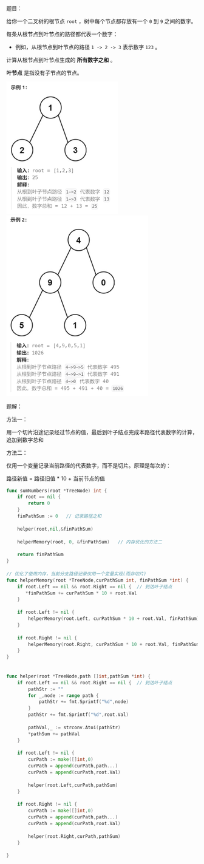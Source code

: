 题目：

给你一个二叉树的根节点 `root` ，树中每个节点都存放有一个 `0` 到 `9` 之间的数字。

每条从根节点到叶节点的路径都代表一个数字：

- 例如，从根节点到叶节点的路径 `1 -> 2 -> 3` 表示数字 `123` 。

计算从根节点到叶节点生成的 **所有数字之和** 。

**叶节点** 是指没有子节点的节点。

<img src="129.求根节点到叶节点数字之和.assets/image-20230829223253589.png" alt="image-20230829223253589" style="zoom:50%;" />

<img src="129.求根节点到叶节点数字之和.assets/image-20230829223304322.png" alt="image-20230829223304322" style="zoom:50%;" />

题解：

方法一：

用一个切片沿途记录经过节点的值，最后到叶子结点完成本路径代表数字的计算，追加到数字总和

方法二：

仅用一个变量记录当前路径的代表数字，而不是切片。原理是每次的：

路径新值  = 路径旧值 * 10 + 当前节点的值

```go
func sumNumbers(root *TreeNode) int {
    if root == nil {
        return 0
    }
    finPathSum := 0   // 记录路径之和

    helper(root,nil,&finPathSum)  
    
    helperMemory(root, 0, &finPathSum)   // 内存优化的方法二
    
    return finPathSum
}

// 优化了使用内存，当前分支路径记录仅用一个变量实现(而非切片)
func helperMemory(root *TreeNode,curPathSum int, finPathSum *int) {
    if root.Left == nil && root.Right == nil {  // 到达叶子结点
       *finPathSum += curPathSum * 10 + root.Val
    }

    if root.Left != nil {
        helperMemory(root.Left, curPathSum * 10 + root.Val, finPathSum)
    }

    if root.Right != nil {
        helperMemory(root.Right, curPathSum * 10 + root.Val, finPathSum)
    }
}


func helper(root *TreeNode,path []int,pathSum *int) {
    if root.Left == nil && root.Right == nil {  // 到达叶子结点
        pathStr := ""
        for _,node := range path {
            pathStr += fmt.Sprintf("%d",node)
        }
        pathStr += fmt.Sprintf("%d",root.Val)

        pathVal,_ := strconv.Atoi(pathStr)
        *pathSum += pathVal
    }

    if root.Left != nil {
        curPath := make([]int,0)
        curPath = append(curPath,path...)
        curPath = append(curPath,root.Val)

        helper(root.Left,curPath,pathSum)
    }

    if root.Right != nil {
        curPath := make([]int,0)
        curPath = append(curPath,path...)
        curPath = append(curPath,root.Val)

        helper(root.Right,curPath,pathSum)
    }

}
```

